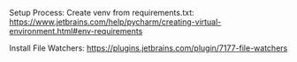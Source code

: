 Setup Process:
Create venv from requirements.txt:
https://www.jetbrains.com/help/pycharm/creating-virtual-environment.html#env-requirements

Install File Watchers:
https://plugins.jetbrains.com/plugin/7177-file-watchers
